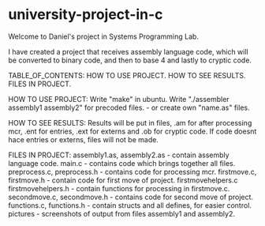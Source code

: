 # university-project-in-c


Welcome to Daniel's project in Systems Programming Lab.

I have created a project that receives assembly language code,
which will be converted to binary code, and then to base 4 and lastly to cryptic code.

TABLE_OF_CONTENTS:
	HOW TO USE PROJECT.
	HOW TO SEE RESULTS.
	FILES IN PROJECT.
	
HOW TO USE PROJECT:
	Write "make" in ubuntu.
	Write "./assembler assembly1 assembly2" for precoded files. - or create own "name.as" files.

HOW TO SEE RESULTS:
	Results will be put in files, .am for after processing mcr,
		.ent for entries, .ext for externs and .ob for cryptic code.
	If code doesnt hace entries or externs, files will not be made.


FILES IN PROJECT:
	assembly1.as, assembly2.as - contain assembly language code.
	main.c - contains code which brings together all files.
	preprocess.c, preprocess.h - contains code for processing mcr.
	firstmove.c, firstmove.h - contain code for first move of project.
	firstmovehelpers.c firstmovehelpers.h - contain functions for processing in firstmove.c.
	secondmove.c, secondmove.h - contains code for second move of project.
	functions.c, functions.h - contain structs and all defines, for easier control.
	pictures - screenshots of output from files assembly1 and assembly2.


	
